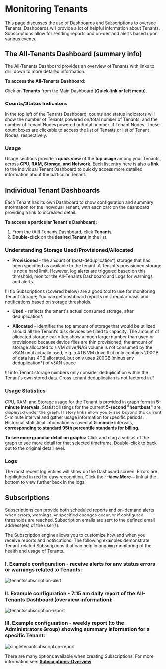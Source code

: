# Monitoring Tenants

This page discusses the use of Dashboards and Subscriptions to oversee Tenants. Dashboards will provide a lot of helpful information about Tenants. Subscriptions allow for sending reports and on-demand alerts based upon various events.

## The All-Tenants Dashboard (summary info)

The All-Tenants Dashboard provides an overview of Tenants with links to drill down to more detailed information.

**To access the All-Tenants Dashboard:**

Click on **Tenants** from the Main Dashboard (**Quick-link or left menu**).

### Counts/Status Indicators

In the top left of the Tenants Dashboard, counts and status indicators will show the number of Tenants powered on/total number of Tenants; and the number of Tenant Nodes powered on/total number of Tenant Nodes. These count boxes are clickable to access the list of Tenants or list of Tenant Nodes, respectively.

### Usage

Usage sections provide a **quick view** of the **top usage** among your Tenants, across **CPU, RAM, Storage, and Network**. Each list entry here is also a **link** to the individual Tenant Dashboard to quickly access more detailed information about the particular Tenant.

## Individual Tenant Dashboards

Each Tenant has its own Dashboard to show configuration and summary information for the individual Tenant, with each card on the dashboard providing a link to increased detail.

**To access a particular Tenant's Dashboard:**

1. From the (All) Tenants Dashboard, click **Tenants**.
2. **Double-click** on the **desired Tenant** in the list.

### Understanding Storage Used/Provisioned/Allocated

* **Provisioned** - the amount of (post-deduplication*) storage that has been specified as available to the tenant. A Tenant's provisioned storage is not a hard limit. However, log alerts are triggered based on this threshold; monitor the All-Tenants Dashboard and Logs for warnings and alerts.

!!! tip
    Subscriptions (covered below) are a good tool to use for monitoring Tenant storage; You can get dashboard reports on a regular basis and notifications based on storage thresholds.

* **Used** - reflects the tenant's actual consumed storage, after deduplication*.

* **Allocated** - identifies the top amount of storage that would be utilized should all the Tenant's disk devices be filled to capacity. The amount of allocated storage can often show a much larger number than used or provisioned because device files are thin provisioned; the amount of storage allocated to a VM drive/NAS volume is not consumed by the vSAN until actually used, e.g. a 4TB VM drive that only contains 200GB of data has 4TB allocated, but only uses 200GB (minus any deduplication*) of vSAN space

!!! info
    Tenant storage numbers only consider deduplication within the Tenant's own stored data. Cross-tenant deduplication is not factored in.*

### Usage Statistics

CPU, RAM, and Storage usage for the Tenant is provided in graph form in **5-minute intervals**. Statistic listings for the current **5-second "heartbeat"** are displayed under the graph. History links allow you to see beyond the current 5-minute interval and gather usage information for specific periods. Historical statistical information is saved at **5-minute** intervals, **corresponding to standard 95th percentile standards for billing**.

**To see more granular detail on graphs:** Click and drag a subset of the graph to see more detail for that selected timeframe. Double-click to back out to the original detail level.

### Logs

The most recent log entries will show on the Dashboard screen. Errors are highlighted in red for easy recognition. Click the **--View More--** link at the bottom to view further back in the logs.

## Subscriptions

Subscriptions can provide both scheduled reports and on-demand alerts when errors, warnings, or specified changes occur, or if configured thresholds are reached. Subscription emails are sent to the defined email address(es) of the user(s).

The Subscription engine allows you to customize how and when you receive reports and notifications. The following examples demonstrate Tenant-related Subscriptions that can help in ongoing monitoring of the health and usage of Tenants.

### I. Example configuration - receive alerts for any status errors or warnings related to Tenants:

![tenantssubscription-alert](/product-guide/screenshots/tenantssubscription-alert.png)

### II. Example configuration - 7:15 am daily report of the All-Tenants Dashboard (overview information):

![tenantssubscription-report](/product-guide/screenshots/tenantssubscription-report.png)

### III. Example configuration - weekly report (to the Administrators Group) showing summary information for a specific Tenant:

![singletenantsubscription-report](/product-guide/screenshots/singletenantsubscription-report.png)

There are many options available when creating Subscriptions. For more information see: [**Subscriptions-Overview**](/product-guide/system/subscriptions-overview)
